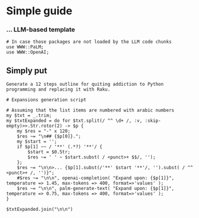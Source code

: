 # Simple guide 

### ... LLM-based template

```perl6, results=hide, echo=FALSE
# In case those packages are not loaded by the LLM code chunks 
use WWW::PaLM;
use WWW::OpenAI;
```


## Simply put

```openai, format=values, temperature=0.85, max-tokens=800, results=asis, output-prompt=NONE, echo=FALSE
Generate a 12 steps outline for quiting addiction to Python programming and replacing it with Raku.
```

```perl6, results=asis, output-prompt=NONE, echo=FALSE
# Expansions generation script

# Assuming that the list items are numbered with arabic numbers
my $txt = _.trim;
my $txtExpanded = do for $txt.split(/ ^^ \d+ /, :v, :skip-empty)>>.Str.rotor(2) -> $p {
    my $res = "-" x 120; 
    $res ~= "\n## {$p[0]}.";
    my $start = '';
    if $p[1] ~~ / '**' (.*?) '**'/ {
        $start = $0.Str;
        $res ~= ' ' ~ $start.subst( / <punct>+ $$/, '');
    };
    $res ~= "\n\n>... {$p[1].subst(/'**' $start '**'/, '').subst( / ^^ <punct>+ /, '')}"; 
    #$res ~= "\n\n", openai-completion( "Expand upon: {$p[1]}", temperature => 1.45, max-tokens => 400, format=>'values' );
    $res ~= "\n\n", palm-generate-text( "Expand upon: {$p[1]}", temperature => 0.75, max-tokens => 400, format=>'values' );
}

$txtExpanded.join("\n\n") 
```